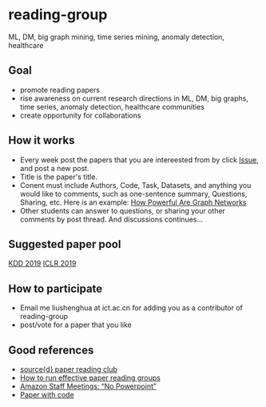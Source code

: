 # reading-group
ML, DM, big graph mining, time series mining, anomaly detection, healthcare


## Goal

- promote reading papers
- rise awareness on current research directions in ML, DM, big graphs, time series, anomaly detection, healthcare communities
- create opportunity for collaborations

## How it works

- Every week post the papers that you are intereested from by click [Issue](https://github.com/shenghua-liu/reading-group/issues), and post a new post.
- Title is the paper's title.
- Conent must include Authors, Code, Task, Datasets, and anything you would like to comments, such as one-sentence summary, Questions, Sharing, etc. 
  Here is an example: [How Powerful Are Graph Networks](https://docs.google.com/document/d/1-xEng8w-Zw1sT23Wtxo5etXcEOTsx7q1TYT29nHBkhE/edit)
- Other students can answer to questions, or sharing your other comments by post thread. And discussions continues...

## Suggested paper pool
[KDD 2019](https://www.kdd.org/kdd2019/accepted-papers#!)
[ICLR 2019](https://paperswithcode.com/conference/iclr-2019)

## How to participate
- Email me liushenghua at ict.ac.cn for adding you as a contributor of reading-group
- post/vote for a paper that you like

## Good references
- [source{d} paper reading club](https://github.com/src-d/reading-club/blob/master/README.md)
- [How to run effective paper reading groups](http://muratbuffalo.blogspot.com/2015/05/how-to-run-effective-paper-reading.html)
- [Amazon Staff Meetings: “No Powerpoint”](https://conorneill.com/2012/11/30/amazon-staff-meetings-no-powerpoint/)
- [Paper with code](https://paperswithcode.com)
